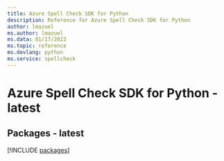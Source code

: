 ```yaml
---
title: Azure Spell Check SDK for Python
description: Reference for Azure Spell Check SDK for Python
author: lmazuel
ms.author: lmazuel
ms.data: 01/17/2023
ms.topic: reference
ms.devlang: python
ms.service: spellcheck
---
```

# Azure Spell Check SDK for Python - latest
## Packages - latest
[!INCLUDE [packages](spell-check-index.md)]
